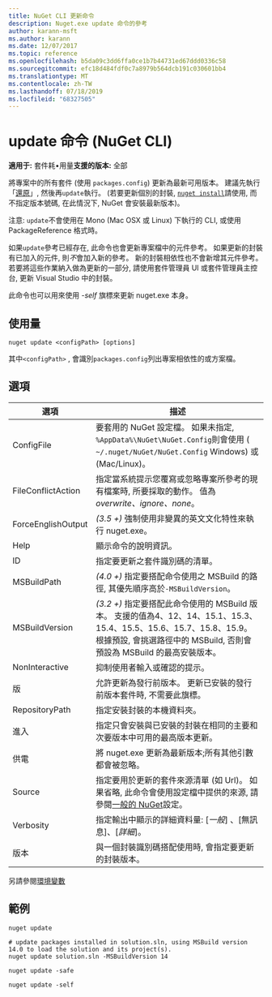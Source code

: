 ```yaml
---
title: NuGet CLI 更新命令
description: Nuget.exe update 命令的參考
author: karann-msft
ms.author: karann
ms.date: 12/07/2017
ms.topic: reference
ms.openlocfilehash: b5da09c3dd6ffa0ce1b7b44731ed67ddd0336c58
ms.sourcegitcommit: efc18d484fdf0c7a8979b564dcb191c030601bb4
ms.translationtype: MT
ms.contentlocale: zh-TW
ms.lasthandoff: 07/18/2019
ms.locfileid: "68327505"
---
```

# <a name="update-command-nuget-cli"></a>update 命令 (NuGet CLI)

**適用于:** 套件耗&bullet;用量**支援的版本:** 全部

將專案中的所有套件 (使用 `packages.config`) 更新為最新可用版本。 建議先執行「[還原](cli-ref-restore.md)」, 然後再`update`執行。 (若要更新個別的封裝, [`nuget install`](cli-ref-install.md)請使用, 而不指定版本號碼, 在此情況下, NuGet 會安裝最新版本)。

注意: `update`不會使用在 Mono (Mac OSX 或 Linux) 下執行的 CLI, 或使用 PackageReference 格式時。

如果`update`參考已經存在, 此命令也會更新專案檔中的元件參考。 如果更新的封裝有已加入的元件, 則*不*會加入新的參考。 新的封裝相依性也不會新增其元件參考。 若要將這些作業納入做為更新的一部分, 請使用套件管理員 UI 或套件管理員主控台, 更新 Visual Studio 中的封裝。

此命令也可以用來使用 *-self* 旗標來更新 nuget.exe 本身。

## <a name="usage"></a>使用量

```cli
nuget update <configPath> [options]
```

其中`<configPath>` , 會識別`packages.config`列出專案相依性的或方案檔。

## <a name="options"></a>選項

| 選項 | 描述 |
| --- | --- |
| ConfigFile | 要套用的 NuGet 設定檔。 如果未指定, `%AppData%\NuGet\NuGet.Config`則會使用 ( `~/.nuget/NuGet/NuGet.Config` Windows) 或 (Mac/Linux)。|
| FileConflictAction | 指定當系統提示您覆寫或忽略專案所參考的現有檔案時, 所要採取的動作。 值為*overwrite、ignore、none*。 |
| ForceEnglishOutput | *(3.5 +)* 強制使用非變異的英文文化特性來執行 nuget.exe。 |
| Help | 顯示命令的說明資訊。 |
| ID | 指定要更新之套件識別碼的清單。 |
| MSBuildPath | *(4.0 +)* 指定要搭配命令使用之 MSBuild 的路徑, 其優先順序高於`-MSBuildVersion`。 |
| MSBuildVersion | *(3.2 +)* 指定要搭配此命令使用的 MSBuild 版本。 支援的值為4、12、14、15.1、15.3、15.4、15.5、15.6、15.7、15.8、15.9。 根據預設, 會挑選路徑中的 MSBuild, 否則會預設為 MSBuild 的最高安裝版本。 |
| NonInteractive | 抑制使用者輸入或確認的提示。 |
| 版 | 允許更新為發行前版本。 更新已安裝的發行前版本套件時, 不需要此旗標。 |
| RepositoryPath | 指定安裝封裝的本機資料夾。 |
| 進入 | 指定只會安裝與已安裝的封裝在相同的主要和次要版本中可用的最高版本更新。 |
| 供電 | 將 nuget.exe 更新為最新版本;所有其他引數都會被忽略。 |
| Source | 指定要用於更新的套件來源清單 (如 Url)。 如果省略, 此命令會使用設定檔中提供的來源, 請參閱[一般的 NuGet](../../consume-packages/configuring-nuget-behavior.md)設定。 |
| Verbosity | 指定輸出中顯示的詳細資料量: [*一般*] 、[無訊息]、[*詳細*]。 |
| 版本 | 與一個封裝識別碼搭配使用時, 會指定要更新的封裝版本。 |

另請參閱[環境變數](cli-ref-environment-variables.md)

## <a name="examples"></a>範例

```cli
nuget update

# update packages installed in solution.sln, using MSBuild version 14.0 to load the solution and its project(s).
nuget update solution.sln -MSBuildVersion 14

nuget update -safe

nuget update -self
```
